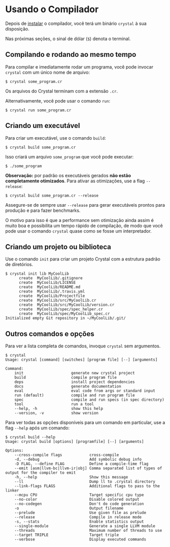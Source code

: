 # Usando o Compilador

Depois de [instalar](../installation/README.md) o compilador, você terá um binário `crystal` à sua disposição.

Nas próximas seções, o sinal de dólar (`$`) denota o terminal.

## Compilando e rodando ao mesmo tempo

Para compilar e imediatamente rodar um programa, você pode invocar `crystal` com um único nome de arquivo:

```
$ crystal some_program.cr
```

Os arquivos do Crystal terminam com a extensão `.cr`.

Alternativamente, você pode usar o comando `run`:

```
$ crystal run some_program.cr
```

## Criando um executável

Para criar um executável, use o comando `build`:

```
$ crystal build some_program.cr
```

Isso criará um arquivo `some_program` que você pode executar:

```
$ ./some_program
```

**Observação:** por padrão os executáveis gerados **não estão completamente otimizados**. Para ativar as otimizações, use a flag `--release`:

```
$ crystal build some_program.cr --release
```

Assegure-se de sempre usar `--release` para gerar executáveis prontos para produção e para fazer benchmarks.

O motivo para isso é que a performance sem otimização ainda assim é muito boa e possibilita um tempo rápido de compilação, de modo que você pode usar o comando `crystal` quase como se fosse um interpretador.

## Criando um projeto ou biblioteca

Use o comando `init` para criar um projeto Crystal com a estrutura padrão de diretórios.

```
$ crystal init lib MyCoolLib
      create  MyCoolLib/.gitignore
      create  MyCoolLib/LICENSE
      create  MyCoolLib/README.md
      create  MyCoolLib/.travis.yml
      create  MyCoolLib/Projectfile
      create  MyCoolLib/src/MyCoolLib.cr
      create  MyCoolLib/src/MyCoolLib/version.cr
      create  MyCoolLib/spec/spec_helper.cr
      create  MyCoolLib/spec/MyCoolLib_spec.cr
Initialized empty Git repository in ~/MyCoolLib/.git/
```

## Outros comandos e opções

Para ver a lista completa de comandos, invoque `crystal` sem argumentos.

```
$ crystal
Usage: crystal [command] [switches] [program file] [--] [arguments]

Command:
    init                     generate new crystal project
    build                    compile program file
    deps                     install project dependencies
    docs                     generate documentation
    eval                     eval code from args or standard input
    run (default)            compile and run program file
    spec                     compile and run specs (in spec directory)
    tool                     run a tool
    --help, -h               show this help
    --version, -v            show version
```

Para ver todas as opções disponíveis para um comando em particular, use a flag `--help` após um comando:

```
$ crystal build --help
Usage: crystal build [options] [programfile] [--] [arguments]

Options:
    --cross-compile flags            cross-compile
    -d, --debug                      Add symbolic debug info
    -D FLAG, --define FLAG           Define a compile-time flag
    --emit [asm|llvm-bc|llvm-ir|obj] Comma separated list of types of output for the compiler to emit
    -h, --help                       Show this message
    --ll                             Dump ll to .crystal directory
    --link-flags FLAGS               Additional flags to pass to the linker
    --mcpu CPU                       Target specific cpu type
    --no-color                       Disable colored output
    --no-codegen                     Don't do code generation
    -o                               Output filename
    --prelude                        Use given file as prelude
    --release                        Compile in release mode
    -s, --stats                      Enable statistics output
    --single-module                  Generate a single LLVM module
    --threads                        Maximum number of threads to use
    --target TRIPLE                  Target triple
    --verbose                        Display executed commands
```
